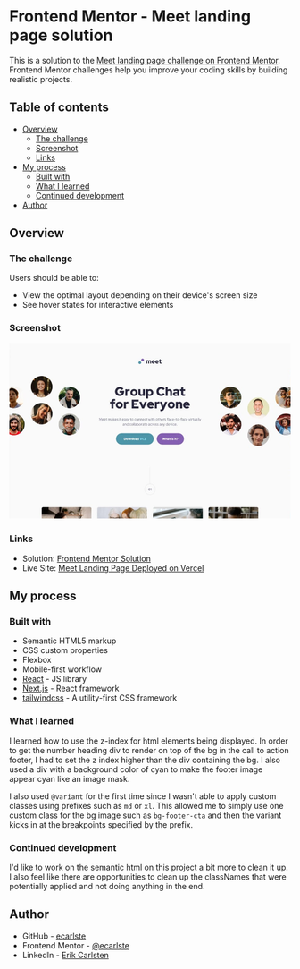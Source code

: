 # Frontend Mentor - Meet landing page solution

This is a solution to the [Meet landing page challenge on Frontend Mentor](https://www.frontendmentor.io/challenges/meet-landing-page-rbTDS6OUR). Frontend Mentor challenges help you improve your coding skills by building realistic projects.

## Table of contents

- [Overview](#overview)
  - [The challenge](#the-challenge)
  - [Screenshot](#screenshot)
  - [Links](#links)
- [My process](#my-process)
  - [Built with](#built-with)
  - [What I learned](#what-i-learned)
  - [Continued development](#continued-development)
- [Author](#author)

## Overview

### The challenge

Users should be able to:

- View the optimal layout depending on their device's screen size
- See hover states for interactive elements

### Screenshot

![Screenshot of Meet Landing Page](../../../public/images/meet-landing-page/screenshot-desktop.png)

### Links

- Solution: [Frontend Mentor Solution](https://www.frontendmentor.io/solutions/meet-landing-page-w-react-nextjs-tailwindcss-and-typescript-HJwsyMqwTs)
- Live Site: [Meet Landing Page Deployed on Vercel](https://learning-tailwind-inky.vercel.app/website-projects/meet-landing-page)

## My process

### Built with

- Semantic HTML5 markup
- CSS custom properties
- Flexbox
- Mobile-first workflow
- [React](https://reactjs.org/) - JS library
- [Next.js](https://nextjs.org/) - React framework
- [tailwindcss](https://tailwindcss.com/) - A utility-first CSS framework

### What I learned

I learned how to use the z-index for html elements being displayed. In order to get the number heading div to render on top of the bg in the call to action footer, I had to set the z index higher than the div containing the bg. I also used a div with a background color of cyan to make the footer image appear cyan like an image mask.

I also used `@variant` for the first time since I wasn't able to apply custom classes using prefixes such as `md` or `xl`. This allowed me to simply use one custom class for the bg image such as `bg-footer-cta` and then the variant kicks in at the breakpoints specified by the prefix.

### Continued development

I'd like to work on the semantic html on this project a bit more to clean it up. I also feel like there are opportunities to clean up the classNames that were potentially applied and not doing anything in the end.

## Author

- GitHub - [ecarlste](https://github.com/ecarlste)
- Frontend Mentor - [@ecarlste](https://www.frontendmentor.io/profile/ecarlste)
- LinkedIn - [Erik Carlsten](https://www.linkedin.com/in/erikcarlsten)
